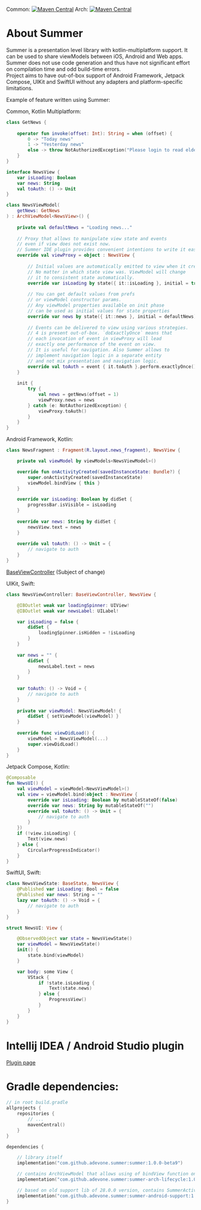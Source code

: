 Common: [![Maven Central](https://maven-badges.herokuapp.com/maven-central/com.github.adevone.summer/summer/badge.svg?gav=true)](https://maven-badges.herokuapp.com/maven-central/com.github.adevone.summer/summer)
Arch: [![Maven Central](https://maven-badges.herokuapp.com/maven-central/com.github.adevone.summer/summer-arch-lifecycle/badge.svg?gav=true)](https://maven-badges.herokuapp.com/maven-central/com.github.adevone.summer/summer-arch-lifecycle)

# About Summer

Summer is a presentation level library with kotlin-multiplatform support. It can be used to share viewModels between iOS, Android and Web apps.  
Summer does not use code generation and thus have not significant effort on compilation time and odd build-time errors.  
Project aims to have out-of-box support of Android Framework, Jetpack Compose, UIKit and SwiftUI without any adapters and platform-specific limitations.  

Example of feature written using Summer:

Common, Kotlin Multiplatform:
```kotlin
class GetNews {
    
    operator fun invoke(offset: Int): String = when (offset) {
        0 -> "Today news"
        1 -> "Yesterday news"
        else -> throw NotAuthorizedException("Please login to read elder news")
    }
}

interface NewsView {
    var isLoading: Boolean
    var news: String
    val toAuth: () -> Unit
}

class NewsViewModel(
    getNews: GetNews
) : ArchViewModel<NewsView>() {
    
    private val defaultNews = "Loading news..."
    
    // Proxy that allows to manipulate view state and events 
    // even if view does not exist now.
    // Summer IDE plugin provides convenient intentions to write it easy.
    override val viewProxy = object : NewsView {
    
        // Initial values are automatically emitted to view when it created.
        // No matter in which state view was. ViewModel will change
        // it to consistent state automatically.
        override var isLoading by state({ it::isLoading }, initial = true)
        
        // You can get default values from prefs 
        // or viewModel constructor params.
        // Any viewModel properties available on init phase
        // can be used as initial values for state properties
        override var news by state({ it::news }, initial = defaultNews)
        
        // Events can be delivered to view using various strategies.
        // 4 is present out-of-box. `doExactlyOnce` means that
        // each invocation of event in viewProxy will lead
        // exactly one performance of the event on view.
        // It is useful for navigation. Also Summer allows to
        // implement navigation logic in a separate entity 
        // and not mix presentation and navigation logic. 
        override val toAuth = event { it.toAuth }.perform.exactlyOnce()
    }
    
    init {
        try {
            val news = getNews(offset = 1)
            viewProxy.news = news
        } catch (e: NotAuthorizedException) {
            viewProxy.toAuth()        
        }
    }
} 
```

Android Framework, Kotlin:
```kotlin
class NewsFragment : Fragment(R.layout.news_fragment), NewsView {

    private val viewModel by viewModels<NewsViewModel>()

    override fun onActivityCreated(savedInstanceState: Bundle?) {
        super.onActivityCreated(savedInstanceState)
        viewModel.bindView { this }
    }

    override var isLoading: Boolean by didSet {
        progressBar.isVisible = isLoading
    }
    
    override var news: String by didSet {
        newsView.text = news
    }
    
    override val toAuth: () -> Unit = {
        // navigate to auth
    }
}
```

[BaseViewController](https://gist.github.com/adevone/994d5cd5a5cb11f6789dbe3732bb6b25) (Subject of change)

UIKit, Swift:
```swift
class NewsViewController: BaseViewController, NewsView {

    @IBOutlet weak var loadingSpinner: UIView!
    @IBOutlet weak var newsLabel: UILabel!

    var isLoading = false {
        didSet {
            loadingSpinner.isHidden = !isLoading
        }
    }    
    
    var news = "" {
        didSet {
            newsLabel.text = news
        }
    }
    
    var toAuth: () -> Void = {
        // navigate to auth
    }
    
    private var viewModel: NewsViewModel! {
        didSet { setViewModel(viewModel) }
    }
    
    override func viewDidLoad() {
        viewModel = NewsViewModel(...)
        super.viewDidLoad()
    }
}
```

Jetpack Compose, Kotlin:
```kotlin
@Composable
fun NewsUI() {
    val viewModel = viewModel<NewsViewModel>()
    val view = viewModel.bind(object : NewsView {
        override var isLoading: Boolean by mutableStateOf(false)
        override var news: String by mutableStateOf("")
        override val toAuth: () -> Unit = {
            // navigate to auth
        }
    })
    if (!view.isLoading) {
        Text(view.news)
    } else {
        CircularProgressIndicator()
    }
}
```

SwiftUI, Swift:
```swift
class NewsViewState: BaseState, NewsView {
    @Published var isLoading: Bool = false
    @Published var news: String = ""
    lazy var toAuth: () -> Void = {
        // navigate to auth
    }
}

struct NewsUI: View {

    @ObservedObject var state = NewsViewState()
    var viewModel = NewsViewState()
    init() {
        state.bind(viewModel)
    }

    var body: some View {
        VStack {
            if !state.isLoading {
                Text(state.news)
            } else {
                ProgressView()
            }
        }
    }
}
```

# Intellij IDEA / Android Studio plugin
[Plugin page](https://github.com/adevone/summer-plugin)

# Gradle dependencies:
```kotlin
// in root build.gradle
allprojects {
    repositories {
        // ...
        mavenCentral()
    }
}

dependencies {

    // library itself
    implementation("com.github.adevone.summer:summer:1.0.0-beta9")

    // contains ArchViewModel that allows using of bindView function on Android (see example)
    implementation("com.github.adevone.summer:summer-arch-lifecycle:1.0.0-beta9")

    // based on old support lib of 28.0.0 version, contains SummerActivity and SummerFragment
    implementation("com.github.adevone.summer:summer-android-support:1.0.0-beta9")
}
```